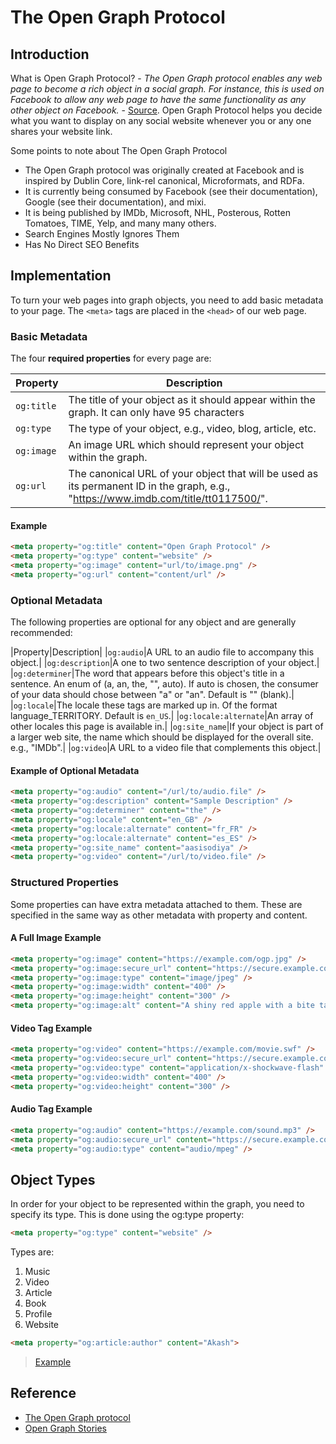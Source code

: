 # The Open Graph Protocol

## Introduction

What is Open Graph Protocol? - *The Open Graph protocol enables any web page to become a rich object in a social graph. For instance, this is used on Facebook to allow any web page to have the same functionality as any other object on Facebook.* - [Source](https://ogp.me/). Open Graph Protocol helps you decide what you want to display on any social website whenever you or any one shares your website link.

Some points to note about The Open Graph Protocol

- The Open Graph protocol was originally created at Facebook and is inspired by Dublin Core, link-rel canonical, Microformats, and RDFa.
- It is currently being consumed by Facebook (see their documentation), Google (see their documentation), and mixi.
- It is being published by IMDb, Microsoft, NHL, Posterous, Rotten Tomatoes, TIME, Yelp, and many many others.
- Search Engines Mostly Ignores Them
- Has No Direct SEO Benefits

## Implementation

To turn your web pages into graph objects, you need to add basic metadata to your page. The `<meta>` tags are placed in the `<head>` of our web page.

### Basic Metadata

The four **required properties** for every page are:

|Property|Description|
|-|-|
|`og:title`|The title of your object as it should appear within the graph. It can only have 95 characters|
|`og:type`|The type of your object, e.g., video, blog, article, etc.|
|`og:image`|An image URL which should represent your object within the graph.|
|`og:url`|The canonical URL of your object that will be used as its permanent ID in the graph, e.g., "https://www.imdb.com/title/tt0117500/".|

#### Example

```html
<meta property="og:title" content="Open Graph Protocol" />
<meta property="og:type" content="website" />
<meta property="og:image" content="url/to/image.png" />
<meta property="og:url" content="content/url" />
```

### Optional Metadata

The following properties are optional for any object and are generally recommended:

|Property|Description|
|`og:audio`|A URL to an audio file to accompany this object.|
|`og:description`|A one to two sentence description of your object.|
|`og:determiner`|The word that appears before this object's title in a sentence. An enum of (a, an, the, "", auto). If auto is chosen, the consumer of your data should chose between "a" or "an". Default is "" (blank).|
|`og:locale`|The locale these tags are marked up in. Of the format language_TERRITORY. Default is `en_US`.|
|`og:locale:alternate`|An array of other locales this page is available in.|
|`og:site_name`|If your object is part of a larger web site, the name which should be displayed for the overall site. e.g., "IMDb".|
|`og:video`|A URL to a video file that complements this object.|

#### Example of Optional Metadata

```html
<meta property="og:audio" content="/url/to/audio.file" />
<meta property="og:description" content="Sample Description" />
<meta property="og:determiner" content="the" />
<meta property="og:locale" content="en_GB" />
<meta property="og:locale:alternate" content="fr_FR" />
<meta property="og:locale:alternate" content="es_ES" />
<meta property="og:site_name" content="aasisodiya" />
<meta property="og:video" content="/url/to/video.file" />
```

### Structured Properties

Some properties can have extra metadata attached to them. These are specified in the same way as other metadata with property and content.

#### A Full Image Example

```html
<meta property="og:image" content="https://example.com/ogp.jpg" />
<meta property="og:image:secure_url" content="https://secure.example.com/ogp.jpg" />
<meta property="og:image:type" content="image/jpeg" />
<meta property="og:image:width" content="400" />
<meta property="og:image:height" content="300" />
<meta property="og:image:alt" content="A shiny red apple with a bite taken out" />
```

#### Video Tag Example

```html
<meta property="og:video" content="https://example.com/movie.swf" />
<meta property="og:video:secure_url" content="https://secure.example.com/movie.swf" />
<meta property="og:video:type" content="application/x-shockwave-flash" />
<meta property="og:video:width" content="400" />
<meta property="og:video:height" content="300" />
```

#### Audio Tag Example

```html
<meta property="og:audio" content="https://example.com/sound.mp3" />
<meta property="og:audio:secure_url" content="https://secure.example.com/sound.mp3" />
<meta property="og:audio:type" content="audio/mpeg" />
```

## Object Types

In order for your object to be represented within the graph, you need to specify its type. This is done using the og:type property:

```html
<meta property="og:type" content="website" />
```

Types are:

1. Music
2. Video
3. Article
4. Book
5. Profile
6. Website

```html
<meta property="og:article:author" content="Akash">
```

> [Example](example/)

## Reference

- [The Open Graph protocol](https://ogp.me/)
- [Open Graph Stories](https://developers.facebook.com/docs/sharing/opengraph)

